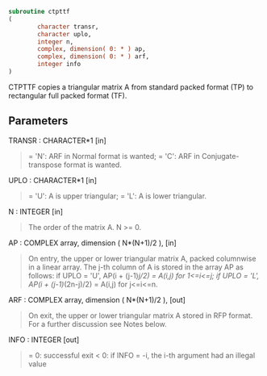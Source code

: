 ```fortran
subroutine ctpttf
(
        character transr,
        character uplo,
        integer n,
        complex, dimension( 0: * ) ap,
        complex, dimension( 0: * ) arf,
        integer info
)
```

CTPTTF copies a triangular matrix A from standard packed format (TP)
to rectangular full packed format (TF).

## Parameters
TRANSR : CHARACTER*1 [in]
> = 'N':  ARF in Normal format is wanted;
> = 'C':  ARF in Conjugate-transpose format is wanted.

UPLO : CHARACTER*1 [in]
> = 'U':  A is upper triangular;
> = 'L':  A is lower triangular.

N : INTEGER [in]
> The order of the matrix A.  N >= 0.

AP : COMPLEX array, dimension ( N*(N+1)/2 ), [in]
> On entry, the upper or lower triangular matrix A, packed
> columnwise in a linear array. The j-th column of A is stored
> in the array AP as follows:
> if UPLO = 'U', AP(i + (j-1)*j/2) = A(i,j) for 1<=i<=j;
> if UPLO = 'L', AP(i + (j-1)*(2n-j)/2) = A(i,j) for j<=i<=n.

ARF : COMPLEX array, dimension ( N*(N+1)/2 ), [out]
> On exit, the upper or lower triangular matrix A stored in
> RFP format. For a further discussion see Notes below.

INFO : INTEGER [out]
> = 0:  successful exit
> < 0:  if INFO = -i, the i-th argument had an illegal value
